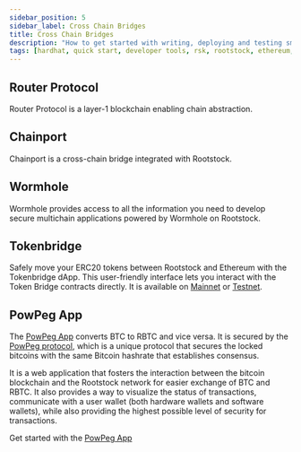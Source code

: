 ```yaml
---
sidebar_position: 5
sidebar_label: Cross Chain Bridges
title: Cross Chain Bridges
description: "How to get started with writing, deploying and testing smart contracts on Rootstock using Hardhat." 
tags: [hardhat, quick start, developer tools, rsk, rootstock, ethereum, dApps, smart contracts]
---
```


## Router Protocol

Router Protocol is a layer-1 blockchain enabling chain abstraction.

## Chainport

Chainport is a cross-chain bridge integrated with Rootstock.

## Wormhole

Wormhole provides access to all the information you need to develop secure multichain applications powered by Wormhole on Rootstock.

## Tokenbridge

Safely move your ERC20 tokens between Rootstock and Ethereum with the Tokenbridge dApp. This user-friendly interface lets you interact with the Token Bridge contracts directly. It is available on [Mainnet](https://dapp.tokenbridge.rootstock.io/) or [Testnet](https://dapp.testnet.bridges.rootstock.io/).

## PowPeg App

The [PowPeg App](https://powpeg.rootstock.io/) converts BTC to RBTC and vice versa. It is secured by the [PowPeg protocol](/concepts/powpeg/), which is a unique protocol that secures the locked bitcoins with the same Bitcoin hashrate that establishes consensus.

It is a web application that fosters the interaction between the bitcoin blockchain and the Rootstock network for easier exchange of BTC and RBTC. It also provides a way to visualize the status of transactions, communicate with a user wallet (both hardware wallets and software wallets), while also providing the highest possible level of security for transactions.

Get started with the [PowPeg App](/resources/guides/powpeg-app/)